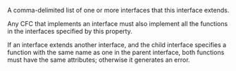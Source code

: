 A comma-delimited list of one or more interfaces that this interface extends.

Any CFC that implements an interface must also implement all the functions in the interfaces specified by this property.

If an interface extends another interface, and the child interface specifies a function with the same name as one in the parent interface, both functions must have the same attributes; otherwise it generates an error.
